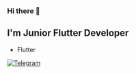 ### Hi there 👋
## I'm Junior Flutter Developer
* Flutter

[![Telegram](https://user-images.githubusercontent.com/11369675/154761580-f65a62d6-3683-4353-ac99-dc808d8a9e1b.png)](https://t.me/systeamnikc)

<!--
**nursik08/nursik08** is a ✨ _special_ ✨ repository because its `README.md` (this file) appears on your GitHub profile.

Here are some ideas to get you started:

- 🔭 I’m currently working on ...
- 🌱 I’m currently learning ...
- 👯 I’m looking to collaborate on ...
- 🤔 I’m looking for help with ...
- 💬 Ask me about ...
- 📫 How to reach me: ...
- 😄 Pronouns: ...
- ⚡ Fun fact: ...
-->
